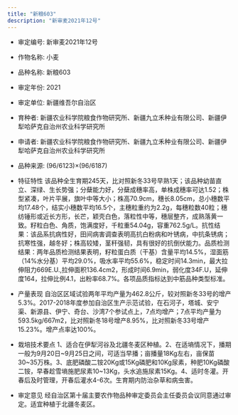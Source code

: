 ```yaml
---
title: "新粮603"
description: "新审麦2021年12号"
---
```

* 审定编号:  新审麦2021年12号

*  作物名称:  小麦

*  品种名称:  新粮603

*  审定年份:  2021

*  审定单位:  新疆维吾尔自治区

* 育种者:  新疆农业科学院粮食作物研究所、新疆九立禾种业有限公司、新疆伊犁哈萨克自治州农业科学研究所

*  申请者:  新疆农业科学院粮食作物研究所、新疆九立禾种业有限公司、新疆伊犁哈萨克自治州农业科学研究所

*  品种来源:  (96/6123)×(96/6187)

*  特征特性
该品种全生育期245天，比对照新冬33号早熟1天；该品种幼苗直立、深绿、生长势强；分蘖能力好，分蘖成穗率高，单株成穗率可达1.52；株型紧凑，叶片平展，旗叶中等大小；株高70.9cm，穗长8.05cm，总小穗数平均17.48个，结实小穗数平均16.5个，主穗粒重约为2.2g，每穗粒数40粒；穗纺锤形或近长方形，长芒，颖壳白色，落粒性中等，穗层整齐，成熟落黄一致。籽粒白色、角质，饱满度好，千粒重54.04g，容重762.5g/L。抗性结果：该品系抗病性好，田间病害调查表明高抗白粉病和叶锈病，中抗条锈病；抗寒性强，越冬好；株高较矮，茎秆强韧，具有很好的抗倒伏能力。品质检测结果：两年品质检测结果表明，籽粒蛋白质（干基）含量平均14.5%，湿面筋（14%水分基）平均29.0%，吸水率平均55.6%，稳定时间14.3min，最大拉伸阻力669E.U.,拉伸面积136.4cm2，形成时间6.9min，弱化度34F.U，延伸度164，拉伸比例4.1，出粉率68.7%。各项品质指标达到中筋品种类型标准。

*  产量表现
自治区区域试验两年平均产量为462.8公斤，较对照新冬33号的增产5.3%。2017-2018年度参加自治区生产示范试验，在石河子，塔城、安宁渠、新源县、伊宁、奇台、沙湾7个参试点上，7点均增产；7点平均产量为593.5kg/667m2，比对照新冬18号增产8.95%，比对照新冬33号增产15.23%。增产点率达100%。

*  栽培技术要点
1、适合在伊犁河谷及北疆冬麦区种植。2、在适墒情况下，播期一般为9月20日~9月25日之间，可适当早播；亩播量18Kg左右，亩保苗30~35万株。3、底肥磷酸二铵20Kg或15Kg磷肥和10Kg尿素，种肥10Kg磷酸二铵，早春趁雪墒施肥尿素10~13Kg，头水追施尿素15Kg。4、适时冬灌。开春后及时管理，开春后灌水4-6次。生育期内防治杂草和病虫害。

*  审定意见
经自治区第十届主要农作物品种审定委员会主任委员会议同意通过审定。适宜种植于北疆冬麦区。
